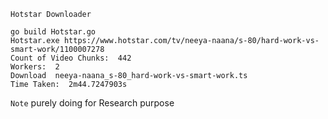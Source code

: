 ``Hotstar Downloader``
````
go build Hotstar.go
Hotstar.exe https://www.hotstar.com/tv/neeya-naana/s-80/hard-work-vs-smart-work/1100007278
Count of Video Chunks:  442
Workers:  2
Download  neeya-naana_s-80_hard-work-vs-smart-work.ts
Time Taken:  2m44.7247903s
````

``Note``
purely doing for Research purpose
